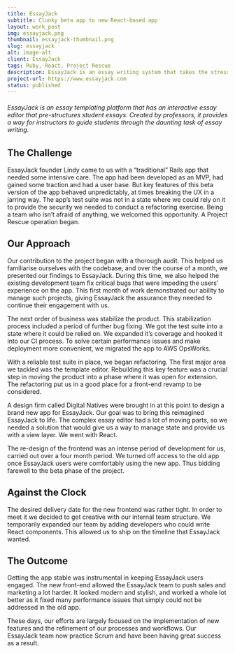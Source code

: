 ```yaml
---
title: EssayJack
subtitle: Clunky beta app to new React-based app
layout: work_post
img: essayjack.png
thumbnail: essayjack-thumbnail.png
slug: essayjack
alt: image-alt
client: EssayJack
tags: Ruby, React, Project Rescue
description: EssayJack is an essay writing system that takes the stress out of essay-writing. The Rapid River team inherited a clunky beta app and was tasked with transforming it into a sleak, modern, React frontend.
project-url: https://www.essayjack.com
status: published
---
```


###### EssayJack is an essay templating platform that has an interactive essay editor that pre-structures student essays. Created by professors, it provides a way for instructors to guide students through the daunting task of essay writing.

## The Challenge
EssayJack founder Lindy came to us with a “traditional” Rails app that needed some intensive care. The app had been developed as an MVP, had gained some traction and had a user base. But key features of this beta version of the app behaved unpredictably, at times breaking the UX in a jarring way. The app’s test suite was not in a state where we could rely on it to provide the security we needed to conduct a refactoring exercise. Being a team who isn’t afraid of anything, we welcomed this opportunity. A Project Rescue operation began.

## Our Approach
Our contribution to the project began with a thorough audit. This helped us familiarise ourselves with the codebase, and over the course of a month, we presented our findings to EssayJack. During this time, we also helped the existing development team fix critical bugs that were impeding the users’ experience on the app. This first month of work demonstrated our ability to manage such projects, giving EssayJack the assurance they needed to continue their engagement with us.

The next order of business was stabilize the product. This stabilization process included a period of further bug fixing. We got the test suite into a state where it could be relied on. We expanded it’s coverage and hooked it into our CI process. To solve certain performance issues and make deployment more convenient, we migrated the app to AWS OpsWorks.

With a reliable test suite in place, we began refactoring. The first major area we tackled was the template editor. Rebuilding this key feature was a crucial step in moving the product into a phase where it was open for extension. The refactoring put us in a good place for a front-end revamp to be considered.

A design firm called Digital Natives were brought in at this point to design a brand new app for EssayJack. Our goal was to bring this reimagined EssayJack to life. The complex essay editor had a lot of moving parts, so we needed a solution that would give us a way to manage state and provide us with a view layer. We went with React.

The re-design of the frontend was an intense period of development for us, carried out over a four month period. We turned off access to the old app once EssayJack users were comfortably using the new app. Thus bidding farewell to the beta phase of the project.

<!-- 
<div class="client-quote">
  Lorem ipsum dolor sit amet, consectetur adipiscing elit. Nunc pulvinar scelerisque purus. Sed pharetra tempor est quis ultricies. Vestibulum ut tellus tortor. Etiam lacinia libero id enim porttitor scelerisque. Ut eget nisl et risus aliquam tempor. Aliquam et risus a ante tempus viverra a eget nisl. Praesent congue magna non scelerisque convallis.
</div> -->

## Against the Clock
The desired delivery date for the new frontend was rather tight. In order to meet it we decided to get creative with our internal team structure. We temporarily expanded our team by adding developers who could write React components. This allowed us to ship on the timeline that EssayJack wanted.

<!-- <div class="client-quote">
  Lorem ipsum dolor sit amet, consectetur adipiscing elit. Nunc pulvinar scelerisque purus. Sed pharetra tempor est quis ultricies. Vestibulum ut tellus tortor. Etiam lacinia libero id enim porttitor scelerisque. Ut eget nisl et risus aliquam tempor. Aliquam et risus a ante tempus viverra a eget nisl. Praesent congue magna non scelerisque convallis.
</div> -->

## The Outcome
Getting the app stable was instrumental in keeping EssayJack users engaged. The new front-end allowed the EssayJack team to push sales and marketing a lot harder. It looked modern and stylish, and worked a whole lot better as it fixed many performance issues that simply could not be addressed in the old app.

These days, our efforts are largely focused on the implementation of new features and the refinement of our processes and workflows. Our EssayJack team now practice Scrum and have been having great success as a result.
